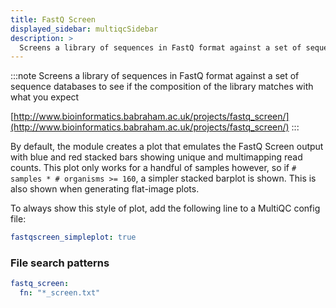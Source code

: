 ```yaml
---
title: FastQ Screen
displayed_sidebar: multiqcSidebar
description: >
  Screens a library of sequences in FastQ format against a set of sequence databases to see if the composition of the library matches with what you expect
---
```


<!--
~~~~~ DO NOT EDIT ~~~~~
This file is autogenerated from the MultiQC module python docstring.
Do not edit the markdown, it will be overwritten.

File path for the source of this content: multiqc/modules/fastq_screen/fastq_screen.py
~~~~~~~~~~~~~~~~~~~~~~~
-->

:::note
Screens a library of sequences in FastQ format against a set of sequence databases to see if the composition of the library matches with what you expect

[http://www.bioinformatics.babraham.ac.uk/projects/fastq_screen/](http://www.bioinformatics.babraham.ac.uk/projects/fastq_screen/)
:::

By default, the module creates a plot that emulates the FastQ Screen output
with blue and red stacked bars showing unique and multimapping read counts.
This plot only works for a handful of samples however, so if
`# samples * # organisms >= 160`, a simpler stacked barplot is shown. This
is also shown when generating flat-image plots.

To always show this style of plot, add the following line to a MultiQC config file:

```yaml
fastqscreen_simpleplot: true
```

### File search patterns

```yaml
fastq_screen:
  fn: "*_screen.txt"
```
